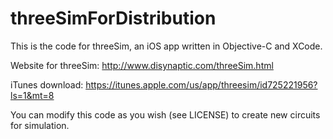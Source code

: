 threeSimForDistribution
===============

This is the code for threeSim, an iOS app written in Objective-C and XCode.

Website for threeSim:  http://www.disynaptic.com/threeSim.html

iTunes download:  https://itunes.apple.com/us/app/threesim/id725221956?ls=1&mt=8

You can modify this code as you wish (see LICENSE) to create new circuits for simulation.






